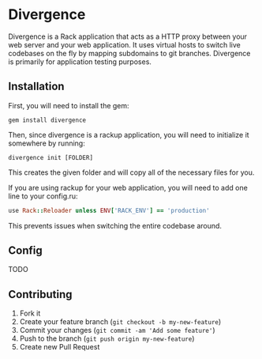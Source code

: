 # Divergence

Divergence is a Rack application that acts as a HTTP proxy between your web server and your web application. It uses virtual hosts to switch live codebases on the fly by mapping subdomains to git branches. Divergence is primarily for application testing purposes.

## Installation

First, you will need to install the gem:

```
gem install divergence
```

Then, since divergence is a rackup application, you will need to initialize it somewhere by running:

```
divergence init [FOLDER]
```

This creates the given folder and will copy all of the necessary files for you.

If you are using rackup for your web application, you will need to add one line to your config.ru:

``` ruby
use Rack::Reloader unless ENV['RACK_ENV'] == 'production'
```

This prevents issues when switching the entire codebase around.

## Config

TODO

## Contributing

1. Fork it
2. Create your feature branch (`git checkout -b my-new-feature`)
3. Commit your changes (`git commit -am 'Add some feature'`)
4. Push to the branch (`git push origin my-new-feature`)
5. Create new Pull Request
